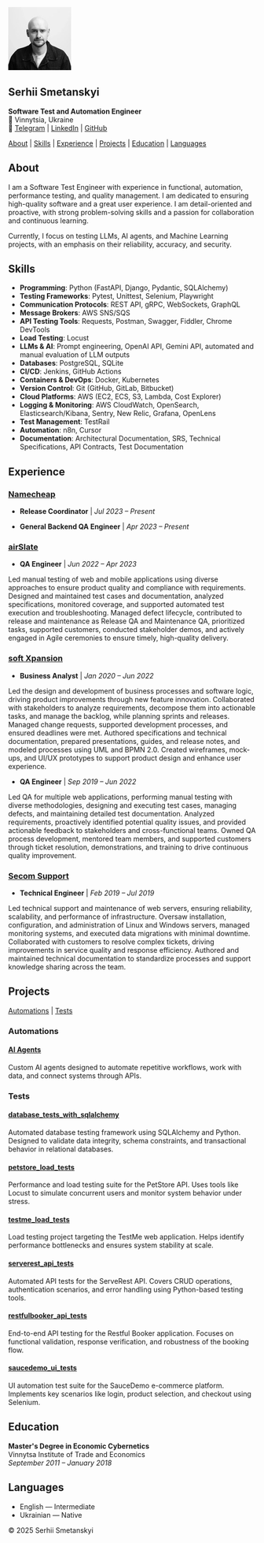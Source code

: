 ![avatar](avatar.jpeg)

## Serhii Smetanskyi

**Software Test and Automation Engineer**  
📍 Vinnytsia, Ukraine  
🔗 [Telegram](https://t.me/serhiismetanskyi) | [LinkedIn](https://www.linkedin.com/in/serhiismetanskyi) | [GitHub](https://github.com/serhiismetanskyi)

[About](#about) | [Skills](#skills) | [Experience](#experience) | [Projects](#projects) | [Education](#education) | [Languages](#languages)

## About

I am a Software Test Engineer with experience in functional, automation, performance testing, and quality management. I am dedicated to ensuring high-quality software and a great user experience. I am detail-oriented and proactive, with strong problem-solving skills and a passion for collaboration and continuous learning.

Currently, I focus on testing LLMs, AI agents, and Machine Learning projects, with an emphasis on their reliability, accuracy, and security.

## Skills

- **Programming**: Python (FastAPI, Django,	Pydantic, SQLAlchemy)
- **Testing Frameworks**: Pytest, Unittest, Selenium, Playwright
- **Communication Protocols**: REST API, gRPC, WebSockets, GraphQL
- **Message Brokers**: AWS SNS/SQS
- **API Testing Tools**: Requests, Postman, Swagger, Fiddler, Chrome DevTools
- **Load Testing**: Locust
- **LLMs & AI**: Prompt engineering, OpenAI API, Gemini API, automated and manual evaluation of LLM outputs
- **Databases**: PostgreSQL, SQLite
- **CI/CD**: Jenkins, GitHub Actions
- **Containers & DevOps**: Docker, Kubernetes
- **Version Control**: Git (GitHub, GitLab, Bitbucket)
- **Cloud Platforms**: AWS (EC2, ECS, S3, Lambda, Cost Explorer)
- **Logging & Monitoring**: AWS CloudWatch, OpenSearch, Elasticsearch/Kibana, Sentry, New Relic, Grafana, OpenLens
- **Test Management**: TestRail
- **Automation**: n8n, Cursor
- **Documentation**: Architectural Documentation, SRS, Technical Specifications, API Contracts, Test Documentation

## Experience

### [Namecheap](https://www.namecheap.com/)  
- **Release Coordinator**  | *Jul 2023 – Present*

- **General Backend QA Engineer** | *Apr 2023 – Present*

### [airSlate](https://www.airslate.com/)  
- **QA Engineer** | *Jun 2022 – Apr 2023*

Led manual testing of web and mobile applications using diverse approaches to ensure product quality and compliance with requirements. Designed and maintained test cases and documentation, analyzed specifications, monitored coverage, and supported automated test execution and troubleshooting. Managed defect lifecycle, contributed to release and maintenance as Release QA and Maintenance QA, prioritized tasks, supported customers, conducted stakeholder demos, and actively engaged in Agile ceremonies to ensure timely, high-quality delivery.

### [soft Xpansion](https://softxpansion.global/)  
- **Business Analyst** | *Jan 2020 – Jun 2022*

Led the design and development of business processes and software logic, driving product improvements through new feature innovation. Collaborated with stakeholders to analyze requirements, decompose them into actionable tasks, and manage the backlog, while planning sprints and releases. Managed change requests, supported development processes, and ensured deadlines were met. Authored specifications and technical documentation, prepared presentations, guides, and release notes, and modeled processes using UML and BPMN 2.0. Created wireframes, mock-ups, and UI/UX prototypes to support product design and enhance user experience.

- **QA Engineer** | *Sep 2019 – Jun 2022*

Led QA for multiple web applications, performing manual testing with diverse methodologies, designing and executing test cases, managing defects, and maintaining detailed test documentation. Analyzed requirements, proactively identified potential quality issues, and provided actionable feedback to stakeholders and cross-functional teams. Owned QA process development, mentored team members, and supported customers through ticket resolution, demonstrations, and training to drive continuous quality improvement.

### [Secom Support](https://secom.com.ua/en)  
- **Technical Engineer** | *Feb 2019 – Jul 2019*

Led technical support and maintenance of web servers, ensuring reliability, scalability, and performance of infrastructure. Oversaw installation, configuration, and administration of Linux and Windows servers, managed monitoring systems, and executed data migrations with minimal downtime. Collaborated with customers to resolve complex tickets, driving improvements in service quality and response efficiency. Authored and maintained technical documentation to standardize processes and support knowledge sharing across the team.

## Projects

[Automations](#automations) | [Tests](#tests)

### Automations

#### [AI Agents](https://a8n.serhiismetanskyi.cv/#cases)
Custom AI agents designed to automate repetitive workflows, work with data, and connect systems through APIs.

### Tests

#### [database_tests_with_sqlalchemy](https://github.com/serhiismetanskyi/database_tests_with_sqlalchemy)  
Automated database testing framework using SQLAlchemy and Python. Designed to validate data integrity, schema constraints, and transactional behavior in relational databases.

#### [petstore_load_tests](https://github.com/serhiismetanskyi/petstore_load_tests)  
Performance and load testing suite for the PetStore API. Uses tools like Locust to simulate concurrent users and monitor system behavior under stress.

#### [testme_load_tests](https://github.com/serhiismetanskyi/testme_load_tests)  
Load testing project targeting the TestMe web application. Helps identify performance bottlenecks and ensures system stability at scale.

#### [serverest_api_tests](https://github.com/serhiismetanskyi/serverest_api_tests)  
Automated API tests for the ServeRest API. Covers CRUD operations, authentication scenarios, and error handling using Python-based testing tools.

#### [restfulbooker_api_tests](https://github.com/serhiismetanskyi/restfulbooker_api_tests)  
End-to-end API testing for the Restful Booker application. Focuses on functional validation, response verification, and robustness of the booking flow.

#### [saucedemo_ui_tests](https://github.com/serhiismetanskyi/saucedemo_ui_tests)  
UI automation test suite for the SauceDemo e-commerce platform. Implements key scenarios like login, product selection, and checkout using Selenium.


## Education

**Master's Degree in Economic Cybernetics**  
Vinnytsa Institute of Trade and Economics  
*September 2011 – January 2018*

## Languages

- English — Intermediate  
- Ukrainian — Native

© 2025 Serhii Smetanskyi
